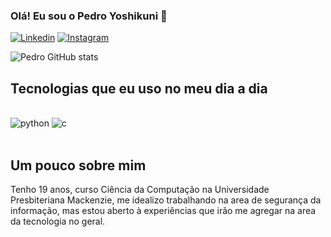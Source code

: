 ### Olá! Eu sou o Pedro Yoshikuni 👋


[![Linkedin](https://img.shields.io/badge/LinkedIn-0077B5?style=for-the-badge&logo=linkedin&logoColor=white)](https://www.linkedin.com/in/pedro-yoshikuni-8058b52a5/)
[![Instagram](https://img.shields.io/badge/Instagram-E4405F?style=for-the-badge&logo=instagram&logoColor=white)](https://www.instagram.com/pyoshi__/)

![Pedro GitHub stats](https://github-readme-stats.vercel.app/api?username=pyoshikuni&show_icons=true&theme=dracula)

## Tecnologias que eu uso no meu dia a dia

<div style ="display: inline_block"><br/>
  <img alin="center" alt="python" src="https://img.shields.io/badge/Python-3776AB?style=for-the-badge&logo=python&logoColor=white" />
  <img alin="center" alt="c" src="https://img.shields.io/badge/C-00599C?style=for-the-badge&logo=c&logoColor=white" />
</div><br/>

## Um pouco sobre mim
Tenho 19 anos, curso Ciência da Computação na Universidade Presbiteriana Mackenzie, me idealizo trabalhando na area de segurança da informação, mas estou aberto à experiências que irão me agregar na area da tecnologia no geral.
